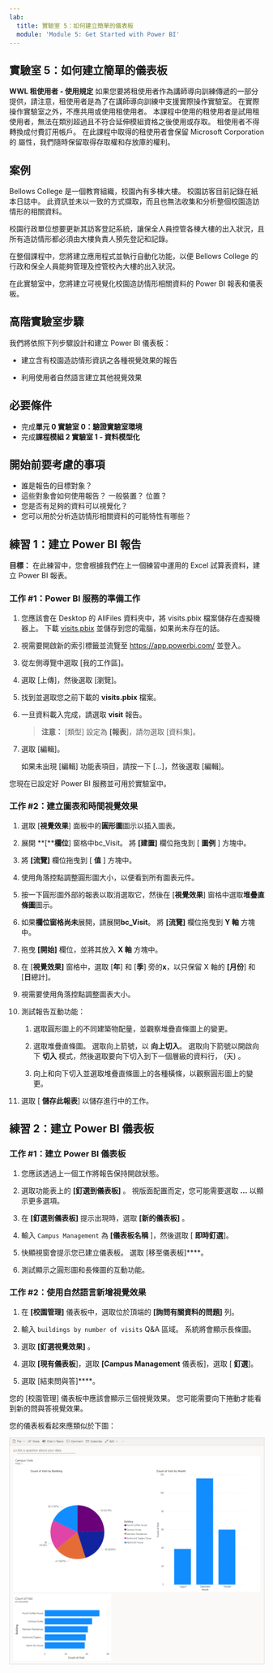 ```yaml
---
lab:
  title: 實驗室 5：如何建立簡單的儀表板
  module: 'Module 5: Get Started with Power BI'
---
```


## 實驗室 5：如何建立簡單的儀表板

**WWL 租使用者 - 使用規定** 如果您要將租使用者作為講師導向訓練傳遞的一部分提供，請注意，租使用者是為了在講師導向訓練中支援實際操作實驗室。 在實際操作實驗室之外，不應共用或使用租使用者。 本課程中使用的租使用者是試用租使用者，無法在類別超過且不符合延伸模組資格之後使用或存取。 租使用者不得轉換成付費訂用帳戶。 在此課程中取得的租使用者會保留 Microsoft Corporation 的 屬性，我們隨時保留取得存取權和存放庫的權利。 

## 案例

Bellows College 是一個教育組織，校園內有多棟大樓。 校園訪客目前記錄在紙本日誌中。 此資訊並未以一致的方式擷取，而且也無法收集和分析整個校園造訪情形的相關資料。

校園行政單位想要更新其訪客登記系統，讓保全人員控管各棟大樓的出入狀況，且所有造訪情形都必須由大樓負責人預先登記和記錄。

在整個課程中，您將建立應用程式並執行自動化功能，以便 Bellows College 的行政和保全人員能夠管理及控管校內大樓的出入狀況。

在此實驗室中，您將建立可視覺化校園造訪情形相關資料的 Power BI 報表和儀表板。

## 高階實驗室步驟

我們將依照下列步驟設計和建立 Power BI 儀表板：

-   建立含有校園造訪情形資訊之各種視覺效果的報告

-   利用使用者自然語言建立其他視覺效果

## 必要條件

- 完成**單元 0 實驗室 0：驗證實驗室環境**
- 完成**課程模組 2 實驗室 1 - 資料模型化**

## 開始前要考慮的事項

-   誰是報告的目標對象？
-   這些對象會如何使用報告？ 一般裝置？ 位置？
-   您是否有足夠的資料可以視覺化？
-   您可以用於分析造訪情形相關資料的可能特性有哪些？

## 練習 1：建立 Power BI 報告

**目標：** 在此練習中，您會根據我們在上一個練習中運用的 Excel 試算表資料，建立 Power BI 報表。

### 工作 \#1：Power BI 服務的準備工作

1.  您應該會在 Desktop 的 AllFiles 資料夾中，將 visits.pbix 檔案儲存在虛擬機器上。 下載 [visits.pbix](https://github.com/MicrosoftLearning/PL-900-Microsoft-Power-Platform-Fundamentals/raw/master/Allfiles/visits.pbix) 並儲存到您的電腦，如果尚未存在的話。

2.  視需要開啟新的索引標籤並流覽至 <https://app.powerbi.com/> 並登入。

3.  從左側導覽中選取 [我的工作區]。

5.  選取 [上傳]，然後選取 [瀏覽]。

6.  找到並選取您之前下載的 **visits.pbix** 檔案。 

7.  一旦資料載入完成，請選取 **visit** 報告。

    > **注意：** [類型] 設定為 **[報表**]，請勿選取 [資料集]。

8.  選取 [編輯]。 

    如果未出現 [編輯] 功能表項目，請按一下 […]，然後選取 [編輯]。

您現在已設定好 Power BI 服務並可用於實驗室中。


### 工作 \#2：建立圖表和時間視覺效果

1.  選取 [**視覺效果**] 面板中的**圓形圖**圖示以插入圖表。

2.  展開 **[****欄位**] 窗格中bc_Visit。 將 **[建置]** 欄位拖曳到 [ **圖例** ] 方塊中。

3.  將 **[流覽]** 欄位拖曳到 [ **值** ] 方塊中。

4.  使用角落控點調整圓形圖大小，以便看到所有圖表元件。

5.  按一下圓形圖外部的報表以取消選取它，然後在 [**視覺效果**] 窗格中選取**堆疊直條圖**圖示。

6.  如果**欄位窗格尚未**展開，請展開**bc_Visit**。 將 **[流覽]** 欄位拖曳到 **Y 軸** 方塊中。

7.  拖曳 **[開始]** 欄位，並將其放入 **X 軸** 方塊中。

8.  在 [**視覺效果]** 窗格中，選取 [**年**] 和 [**季**] 旁的**x**，以只保留 X 軸的 **[月份**] 和 [**日**總計]。

9.  視需要使用角落控點調整圖表大小。

10. 測試報告互動功能：

    1.  選取圓形圖上的不同建築物配量，並觀察堆疊直條圖上的變更。

    2.  選取堆疊直條圖。 選取向上箭號，以 **向上切入**。 選取向下箭號以開啟向下 **切入** 模式，然後選取要向下切入到下一個層級的資料行， (天) 。

    3.  向上和向下切入並選取堆疊直條圖上的各種橫條，以觀察圓形圖上的變更。

11. 選取 [ **儲存此報表**] 以儲存進行中的工作。


## 練習 2：建立 Power BI 儀表板

### 工作 \#1：建立 Power BI 儀表板

1.  您應該透過上一個工作將報告保持開啟狀態。

2.  選取功能表上的 **[釘選到儀表板]** 。 視版面配置而定，您可能需要選取 **...** 以顯示更多選項。

3.  在 **[釘選到儀表板]** 提示出現時，選取 **[新的儀表板]** 。

4.  輸入 `Campus Management` 為 **[儀表板名稱** ]，然後選取 [ **即時釘選**]。

5.  快顯視窗會提示您已建立儀表板。 選取 [移至儀表板]****。

6.  測試顯示之圓形圖和長條圖的互動功能。


### 工作 \#2：使用自然語言新增視覺效果

1.  在 **[校園管理]** 儀表板中，選取位於頂端的 **[詢問有關資料的問題]** 列。

2.  輸入 `buildings by number of visits` Q&A 區域。 系統將會顯示長條圖。

3.  選取 **[釘選視覺效果]** 。

4.  選取 **[現有儀表板**]，選取 **[Campus Management** 儀表板]，選取 [ **釘選**]。

5.  選取 [結束問與答]****。

您的 [校園管理] 儀表板中應該會顯示三個視覺效果。 您可能需要向下捲動才能看到新的問與答視覺效果。

您的儀表板看起來應類似於下圖：

![](media/5-powerbi-result.png)
